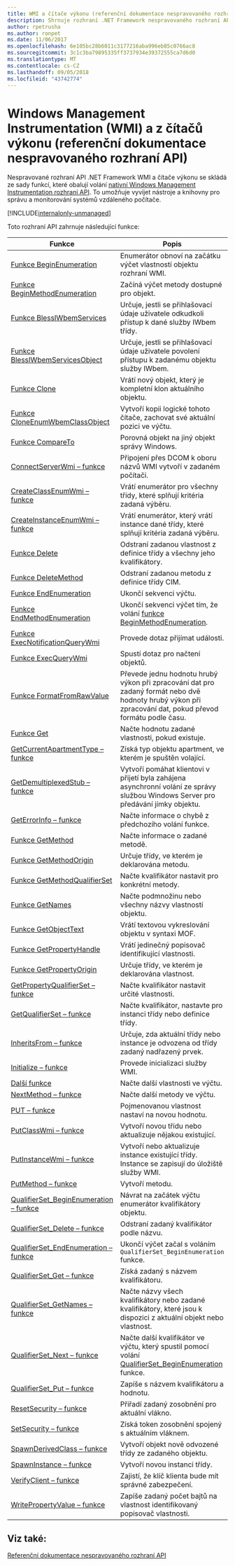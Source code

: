 ```yaml
---
title: WMI a čítače výkonu (referenční dokumentace nespravovaného rozhraní API)
description: Shrnuje rozhraní .NET Framework nespravovaného rozhraní API pro informace o čítači rozhraní WMI a výkonu.
author: rpetrusha
ms.author: ronpet
ms.date: 11/06/2017
ms.openlocfilehash: 6e105bc28b6011c3177216aba996eb85c0766ac8
ms.sourcegitcommit: 3c1c3ba79895335ff3737934e39372555ca7d6d0
ms.translationtype: MT
ms.contentlocale: cs-CZ
ms.lasthandoff: 09/05/2018
ms.locfileid: "43742774"
---
```

# <a name="windows-management-instrumentation-wmi-and-performance-counters-unmanaged-api-reference"></a>Windows Management Instrumentation (WMI) a z čítačů výkonu (referenční dokumentace nespravovaného rozhraní API)

Nespravované rozhraní API .NET Framework WMI a čítače výkonu se skládá ze sady funkcí, které obalují volání [nativní Windows Management Instrumentation rozhraní API](/windows/desktop/WmiSdk/com-api-for-wmi). To umožňuje vyvíjet nástroje a knihovny pro správu a monitorování systémů vzdáleného počítače.

[!INCLUDE[internalonly-unmanaged](../../../../includes/internalonly-unmanaged.md)]
  
Toto rozhraní API zahrnuje následující funkce:

| Funkce | Popis |
|---------|---------|
| [Funkce BeginEnumeration](beginenumeration.md) | Enumerátor obnoví na začátku výčet vlastností objektu rozhraní WMI. |
| [Funkce BeginMethodEnumeration](beginmethodenumeration.md) |  Začíná výčet metody dostupné pro objekt. |
| [Funkce BlessIWbemServices](blessiwbemservices.md) | Určuje, jestli se přihlašovací údaje uživatele odkudkoli přístup k dané služby IWbem třídy. |
| [Funkce BlessIWbemServicesObject](blessiwbemservicesobject.md) | Určuje, jestli se přihlašovací údaje uživatele povolení přístupu k zadanému objektu služby IWbem. |
| [Funkce Clone](clone.md) | Vrátí nový objekt, který je kompletní klon aktuálního objektu. |
| [Funkce CloneEnumWbemClassObject](cloneenumwbemclassobject.md) | Vytvoří kopii logické tohoto čítače, zachovat své aktuální pozici ve výčtu. |
| [Funkce CompareTo](compareto.md) | Porovná objekt na jiný objekt správy Windows. |
| [ConnectServerWmi – funkce](connectserverwmi.md) | Připojení přes DCOM k oboru názvů WMI vytvoří v zadaném počítači. |
| [CreateClassEnumWmi – funkce](createclassenumwmi.md) | Vrátí enumerátor pro všechny třídy, které splňují kritéria zadaná výběru. |
| [CreateInstanceEnumWmi – funkce](createinstanceenumwmi.md) | Vrátí enumerátor, který vrátí instance dané třídy, které splňují kritéria zadaná výběru. |
| [Funkce Delete](delete.md) | Odstraní zadanou vlastnost z definice třídy a všechny jeho kvalifikátory. |
| [Funkce DeleteMethod](deletemethod.md) | Odstraní zadanou metodu z definice třídy CIM. |
| [Funkce EndEnumeration](endenumeration.md) | Ukončí sekvenci výčtu. | 
| [Funkce EndMethodEnumeration](endmethodenumeration.md) | Ukončí sekvenci výčet tím, že volání [funkce BeginMethodEnumeration](beginmethodenumeration.md). |
| [Funkce ExecNotificationQueryWmi](execnotificationquerywmi.md) | Provede dotaz přijímat události. |
| [Funkce ExecQueryWmi](execquerywmi.md) | Spustí dotaz pro načtení objektů. |
| [Funkce FormatFromRawValue](formatfromrawvalue.md) | Převede jednu hodnotu hrubý výkon při zpracování dat pro zadaný formát nebo dvě hodnoty hrubý výkon při zpracování dat, pokud převod formátu podle času. | 
| [Funkce Get](get.md) | Načte hodnotu zadané vlastnosti, pokud existuje. |
| [GetCurrentApartmentType – funkce](getcurrentapartmenttype.md) | Získá typ objektu apartment, ve kterém je spuštěn volající. |
| [GetDemultiplexedStub – funkce](getdemultiplexedstub.md) | Vytvoří pomáhat klientovi v přijetí byla zahájena asynchronní volání ze správy službou Windows Server pro předávání jímky objektu. |
| [GetErrorInfo – funkce](geterrorinfo.md) | Načte informace o chybě z předchozího volání funkce. | 
| [Funkce GetMethod](getmethod.md) | Načte informace o zadané metodě. | 
| [Funkce GetMethodOrigin](getmethodorigin.md) | Určuje třídy, ve kterém je deklarována metodu. |
| [Funkce GetMethodQualifierSet](getmethodqualifierset.md) | Načte kvalifikátor nastavit pro konkrétní metody. |
| [Funkce GetNames](getnames.md) | Načte podmnožinu nebo všechny názvy vlastností objektu. |
| [Funkce GetObjectText](getobjecttext.md) | Vrátí textovou vykreslování objektu v syntaxi MOF. | 
| [Funkce GetPropertyHandle](getpropertyhandle.md) | Vrátí jedinečný popisovač identifikující vlastnosti. |
| [Funkce GetPropertyOrigin](getpropertyorigin.md) | Určuje třídy, ve kterém je deklarována vlastnost. |
| [GetPropertyQualifierSet – funkce](getpropertyqualifierset.md) | Načte kvalifikátor nastavit určité vlastnosti.  |
| [GetQualifierSet – funkce](getqualifierset.md) | Načte kvalifikátor, nastavte pro instanci třídy nebo definice třídy. |
| [InheritsFrom – funkce](inheritsfrom.md) | Určuje, zda aktuální třídy nebo instance je odvozena od třídy zadaný nadřazený prvek. |
| [Initialize – funkce](initialize.md) | Provede inicializaci služby WMI. |
| [Další funkce](next.md) | Načte další vlastnosti ve výčtu. | 
| [NextMethod – funkce](nextmethod.md) | Načte další metody ve výčtu. |
| [PUT – funkce](put.md) | Pojmenovanou vlastnost nastaví na novou hodnotu. |
| [PutClassWmi – funkce](putclasswmi.md) | Vytvoří novou třídu nebo aktualizuje nějakou existující. |
| [PutInstanceWmi – funkce](putinstancewmi.md) | Vytvoří nebo aktualizuje instance existující třídy. Instance se zapisují do úložiště služby WMI. |
| [PutMethod – funkce](putmethod.md) | Vytvoří metodu. |
| [QualifierSet_BeginEnumeration – funkce](qualifierset-beginenumeration.md) | Návrat na začátek výčtu enumerátor kvalifikátory objektu. |
| [QualifierSet_Delete – funkce](qualifierset-delete.md) | Odstraní zadaný kvalifikátor podle názvu.  |
| [QualifierSet_EndEnumeration – funkce](qualifierset-endenumeration.md) | Ukončí výčet začal s voláním `QualifierSet_BeginEnumeration` funkce. |
| [QualifierSet_Get – funkce](qualifierset-get.md) | Získá zadaný s názvem kvalifikátoru.  |
| [QualifierSet_GetNames – funkce](qualifierset-getnames.md) | Načte názvy všech kvalifikátory nebo zadané kvalifikátory, které jsou k dispozici z aktuální objekt nebo vlastnost. |
| [QualifierSet_Next – funkce](qualifierset-next.md) | Načte další kvalifikátor ve výčtu, který spustil pomocí volání [QualifierSet_BeginEnumeration](qualifierset-beginenumeration.md) funkce. |
| [QualifierSet_Put – funkce](qualifierset-put.md) | Zapíše s názvem kvalifikátoru a hodnotu. |
| [ResetSecurity – funkce](resetsecurity.md) | Přiřadí zadaný zosobnění pro aktuální vlákno. |
| [SetSecurity – funkce](setsecurity.md) | Získá token zosobnění spojený s aktuálním vláknem. |
| [SpawnDerivedClass – funkce](spawnderivedclass.md) | Vytvoří objekt nově odvozené třídy ze zadaného objektu. | 
| [SpawnInstance – funkce](spawninstance.md) | Vytvoří novou instanci třídy. |   
| [VerifyClient – funkce](verifyclientkey.md) | Zajistí, že klíč klienta bude mít správné zabezpečení. |
| [WritePropertyValue – funkce](writepropertyvalue.md) | Zapíše zadaný počet bajtů na vlastnost identifikovaný popisovač vlastnosti. |

 ## <a name="see-also"></a>Viz také:
[Referenční dokumentace nespravovaného rozhraní API](../index.md) 
